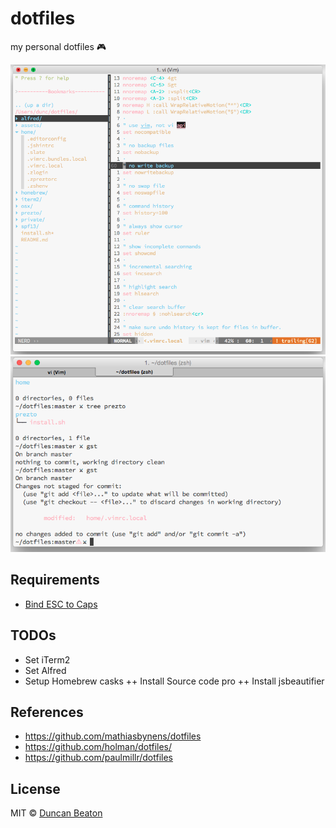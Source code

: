 # dotfiles

my personal dotfiles 🎮

![Vim](https://raw.githubusercontent.com/dunckr/dotfiles/master/assets/vim.png)
![Terminal](https://raw.githubusercontent.com/dunckr/dotfiles/master/assets/terminal.png)

## Requirements

+ [Bind ESC to Caps](https://pqrs.org/osx/karabiner/seil.html#commandlineinterface)

## TODOs

+ Set iTerm2
+ Set Alfred
+ Setup Homebrew casks 
++ Install Source code pro
++ Install jsbeautifier

## References

+ https://github.com/mathiasbynens/dotfiles
+ https://github.com/holman/dotfiles/
+ https://github.com/paulmillr/dotfiles

## License

MIT © [Duncan Beaton](http://dunckr.com)

